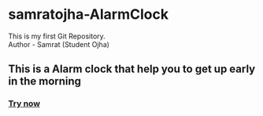 # samratojha-AlarmClock
This is my first Git Repository.
<br>
Author - Samrat (Student Ojha)
<h2>This is a Alarm clock that help you to get up early in the morning</h2>
<h3><a href= "http://127.0.0.1:5500/samratojha-AlarmClock/Alarm/index.html">Try now</a></h3>